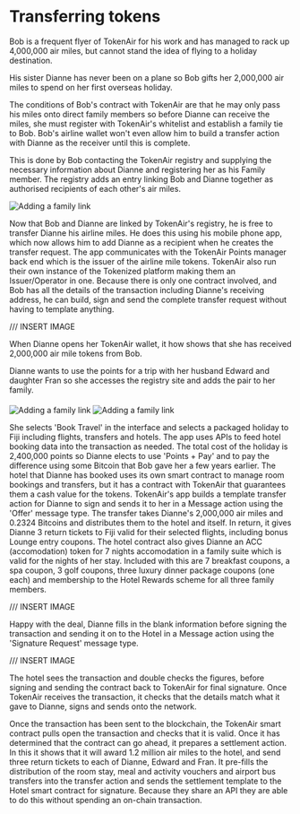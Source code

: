 # Transferring tokens

Bob is a frequent flyer of TokenAir for his work and has managed to rack up 4,000,000 air miles, but cannot stand the idea of flying to a holiday destination.

His sister Dianne has never been on a plane so Bob gifts her 2,000,000 air miles to spend on her first overseas holiday.

The conditions of Bob's contract with TokenAir are that he may only pass his miles onto direct family members so before Dianne can receive the miles, she must register with TokenAir's whitelist and establish a family tie to Bob. Bob's airline wallet won't even allow him to build a transfer action with Dianne as the receiver until this is complete.

This is done by Bob contacting the TokenAir registry and supplying the necessary information about Dianne and registering her as his Family member. The registry adds an entry linking Bob and Dianne together as authorised recipients of each other's air miles.

<img src="https://raw.githubusercontent.com/tokenized/docs/master/images/bob-dianne-family-addition-action.svg?sanitize=true" alt="Adding a family link" align="middle">

Now that Bob and Dianne are linked by TokenAir's registry, he is free to transfer Dianne his airline miles.
He does this using his mobile phone app, which now allows him to add Dianne as a recipient when he creates the transfer request.
The app communicates with the TokenAir Points manager back end which is the issuer of the airline mile tokens. TokenAir also run their own instance of the Tokenized platform making them an Issuer/Operator in one. 
Because there is only one contract involved, and Bob has all the details of the transaction including Dianne's receiving address, he can build, sign and send the complete transfer request without having to template anything.

/// INSERT IMAGE

When Dianne opens her TokenAir wallet, it how shows that she has received 2,000,000 air mile tokens from Bob.

Dianne wants to use the points for a trip with her husband Edward and daughter Fran so she accesses the registry site and adds the pair to her family.

<img src="https://raw.githubusercontent.com/tokenized/docs/master/images/dianne-edward-family-addition-action.svg?sanitize=true" alt="Adding a family link" align="middle">

<img src="https://raw.githubusercontent.com/tokenized/docs/master/images/dianne-fran-family-addition-action.svg?sanitize=true" alt="Adding a family link" align="middle">

She selects 'Book Travel' in the interface and selects a packaged holiday to Fiji including flights, transfers and hotels. The app uses APIs to feed hotel booking data into the transaction as needed. The total cost of the holiday is 2,400,000 points so Dianne elects to use 'Points + Pay' and to pay the difference using some Bitcoin that Bob gave her a few years earlier.
The hotel that Dianne has booked uses its own smart contract to manage room bookings and transfers, but it has a contract with TokenAir that guarantees them a cash value for the tokens.
TokenAir's app builds a template transfer action for Dianne to sign and sends it to her in a Message action using the 'Offer' message type.
The transfer takes Dianne's 2,000,000 air miles and 0.2324 Bitcoins and distributes them to the hotel and itself. In return, it gives Dianne 3 return tickets to Fiji valid for their selected flights, including bonus Lounge entry coupons.
The hotel contract also gives Dianne an ACC (accomodation) token for 7 nights accomodation in a family suite which is valid for the nights of her stay. Included with this are 7 breakfast coupons, a spa coupon, 3 golf coupons, three luxury dinner package coupons (one each) and membership to the Hotel Rewards scheme for all three family members.

/// INSERT IMAGE

Happy with the deal, Dianne fills in the blank information before signing the transaction and sending it on to the Hotel in a Message action using the 'Signature Request' message type.

/// INSERT IMAGE

The hotel sees the transaction and double checks the figures, before signing and sending the contract back to TokenAir for final signature. Once TokenAir receives the transaction, it checks that the details match what it gave to Dianne, signs and sends onto the network.

Once the transaction has been sent to the blockchain, the TokenAir smart contract pulls open the transaction and checks that it is valid. Once it has determined that the contract can go ahead, it prepares a settlement action. In this it shows that it will award 1.2 million air miles to the hotel, and send three return tickets to each of Dianne, Edward and Fran. It pre-fills the distribution of the room stay, meal and activity vouchers and airport bus transfers into the transfer action and sends the settlement template to the Hotel smart contract for signature. Because they share an API they are able to do this without spending an on-chain transaction.
